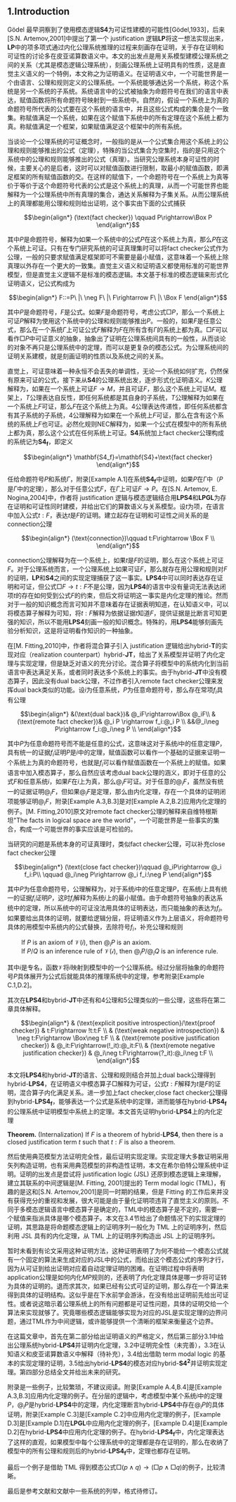 <!-- 联结词强度：$(),:,\neg,@_i,\land,\lor,\rightarrow$ -->
<!-- $F,M$是公式，$P$是命题符号

一方面我觉得内容有些多，需要提前大致浏览一下，另一方面，我觉得可读性还可以
打*号的地方是我觉得不准确的地方，用**记录自己的意见
为了证明的方便，将$c\cdot d$简写为$cd$
删除我们，但是，了，可是，然而，不然、能够等等这类可能含有某种直觉的复杂的表达，用直接的陈述句表达
将我们改为本文

存在的问题，模型是唯一的吗，因为可能模态算子的扩充性 -->

## 1.Introduction

Gödel 最早洞察到了使用模态逻辑$\mathbf{S4}$为可证性建模的可能性[Gödel,1933]，后来[S.N. Artemov,2001]中提出了第一个 justification 逻辑$\mathbf{LP}$将这一想法实现出来，$\mathbf{LP}$中的项多项式通过内化公理系统推理的过程来刻画存在证明，关于存在证明和可证性的讨论多在皮亚诺算数语义中。本文的出发点是用关系模型建模公理系统之间的关系（尤其是模态逻辑公理系统），刻画公理系统上证明具有的性质，这是直觉主义语义的一个特例，本文称之为证明语义。在证明语义中，一个可能世界是一个由语言、公理和规则定义的公理系统。一个系统能够通达另一个系统，称这个系统是另一个系统的子系统。系统语言中的公式被抽象为命题符号在我们的语言中表达，赋值函数将所有命题符号映射到一些系统中。自然的，假设一个系统上为真的命题符号所代表的公式要在这个系统的语言中，并且这些公式构成的集合是个一致集。称赋值满足一个系统，如果在这个赋值下系统中的所有定理在这个系统上都为真。称赋值满足一个框架，如果赋值满足这个框架中的所有系统。

当谈论一个公理系统的可证概念时，一般指的是从一个公式集合用这个系统上的公理和规则能够推出的公式（定理），特殊的当公式集合为空集时，指的是只用这个系统中的公理和规则能够推出的公式（真理）。当研究公理系统本身可证性的时候，主要关心的是后者，这时可以对赋值函数进行限制，取最小的赋值函数，即满足框架的所有赋值函数的交。在这样的赋值下，一个命题符号在一个系统上为真等价于等价于这个命题符号代表的公式是这个系统上的真理，从而一个可能世界也能解释为一个公理系统中所有真理的集合，通达关系解释为子集关系。从而公理系统上的真理都能用公理和规则给出证明，这个事实由下面的公式捕获

$$\begin{align*}
    (\text{fact checker})  \qquad  P\rightarrow\Box P
\end{align*}$$

其中$P$是命题符号，解释为如果一个系统中的公式$P$在这个系统上为真，那么$P$在这个系统上可证。只有在专门研究系统的可证真理集时可以将$\text{fact checker}$公式作为公理，一般的只要求赋值满足框架即可不需要是最小赋值，这意味着一个系统上除真理以外存在一个更大的一致集。直觉主义语义和证明语义都使用标准的可能世界模型，但是直觉主义逻辑不是标准的模态逻辑。本文基于标准的模态逻辑来形式化证明语义，记公式构成为<!-- 为什么我们要基于标准的模态逻辑来形式化证明语义 -->

$$\begin{align*}
    F::=P\ |\ \neg F\ |\ F\rightarrow F\ |\ \Box F
\end{align*}$$

其中$P$是命题符号，$F$是公式。如果$F$是命题符号，考虑公式$\Box P$，那么一个系统上可证$P$解释为使用这个系统中的公理和规则能够推出$P$。一般的，如果$F$是任意公式，那么在一个系统$\Gamma$上可证公式$F$解释为$F$在所有含有$\Gamma$的系统上都为真。$\Box F$可以看作$\Box P$中可证意义的抽象，抽象出了证明在公理系统间具有的一般性，从而谈论的对象不再只是公理系统中的定理，而可以是更复杂的模态公式。为公理系统间的证明关系建模，就是刻画证明的性质以及系统之间的关系。

<!-- 公式表达的是什么。由于模型上的满足关系是递归定义的，对模态公式的解释最终归结到命题符号，所以模态公式表达的是定理的可证性以及其逻辑组合。对定理可证性的可证以及逻辑组合讨论，模态嵌套被解释为切换公理系统，定理在不同系统上的可证性，表达的是切换世界后定理的可证性。
使用定理和事实区分为真的命题符号和公式。和维特根斯坦事实用法不一样 -->

直觉上，可证意味着一种永恒不会丢失的单调性，无论一个系统如何扩充，仍然保有原来可证的公式，接下来从$\mathbf{S4}$的公理系统出发，逐步形式化证明语义。$K$公理解释为，如果在一个系统上可证$F\rightarrow M$，并且可证$F$，那么这个系统上可证$M$。框架上，$T$公理表达自反性，即任何系统都是其自身的子系统，$T$公理解释为如果在一个系统上$F$可证，那么$F$在这个系统上为真。$4$公理表达传递性，即任何系统都含有其子系统的子系统，$4$公理解释为如果在一个系统上$F$可证，那么在含有这个系统的系统上$F$也可证。必然化规则$\text{NEC}$解释为，如果一个公式在模型中的所有系统上都为真，那么这个公式在任何系统上可证。$\mathbf{S4}$系统加上$\text{fact checker}$公理构成的系统记为$\mathbf{S4_f}$，即定义

$$\begin{align*}
    \mathbf{S4_f}=\mathbf{S4}+\text{fact checker}
\end{align*}$$

任给命题符号$P$和系统$\Gamma$，附录[Example A.1]在系统$\mathbf{S4_f}$中证明，如果$P$在$\Gamma$中（$P$是$\Gamma$中的定理），那么对于任意公式$F$，在$\Gamma$上可证$F\rightarrow P$。在[S.N. Artemov, E. Nogina,2004]中，作者将 justification 逻辑与模态逻辑结合用$\mathbf{LPS4}$和$\mathbf{LPGL}$为存在证明和可证性同时建模，并给出它们的算数语义与关系模型。设$t$为项，在语言中加入公式$t:F$，表达$t$是$F$的证明。建立起存在证明和可证性之间关系的是$\text{connection}$公理
<!-- 模型$\mathcal{M}$中系统$\Gamma$上满足关系$\mathcal{M},\Gamma\vDash t:F$成立，如果所有含有$\Gamma$的系统上$F$为真并且。 -->

$$\begin{align*}
    (\text{connection})\qquad t:F\rightarrow \Box F \\
\end{align*}$$

$\text{connection}$公理解释为在一个系统上，如果$t$是$F$的证明，那么在这个系统上可证$F$。对于公理系统而言，一个公理系统上如果可证$F$，那么就存在用公理和规则对$F$的证明，$\mathbf{LP}$和$\mathbf{S4}$之间的实现定理捕获了这一事实。$\mathbf{LPS4}$中可以同时表达存在证明和可证，但公式$\Box F\rightarrow t:F$不是公理，因为$\mathbf{LPS4}$的语言中没有量词无法表达闭项$t$的存在如何受到公式$F$的约束，但后文将证明这一事实是内化定理的推论。然而对于一般的知识概念而言可知并不意味着存在证据表明知道，在认知语义中，可以将模态算子解释为可知，将$t:F$解释为依据证据$t$知道$F$，提供证据是比断言可知更强的知识，所以不能用$\mathbf{LPS4}$刻画一般的知识概念。特殊的，用$\mathbf{LPS4}$能够刻画先验分析知识，这是将证明看作知识的一种抽象。
<!-- 在认知语义中，本文将模态算子解释为可知性，即$\Box F$解释为$F$可知，将$t:F$解释为依据证据$t$知道$F$，可知并不意味着知道，知道的前提是可知。在[S.N. Artemov, 2006]中，作者将$\mathbf{LPS4}$推广为多主体系统$\mathbf{S4_nLP}$，在认知语义中由项多项式定义$J$算子，和公共知识算子$C$满足相同的不动点公式，但是前者要比后者强。本文在多主体系统中将模态算子解释为信念算子$B$，建模由公开宣告证据而使公共知识发生变化进而引发的个体信念修正。$[^*$还没有仔细考虑$^*]$ -->

在[M. Fitting,2010]中，作者将混合算子引入 justification 逻辑给出$\text{hybrid-}\mathbf{T}$的实现对应（realization counterpart）$\text{hybrid-}\mathbf{JT}$，给出了关系模型并证明了内化定理与实现定理，但是缺乏对语义的充分讨论。混合算子将模型中的系统内化到当前语言中表达满足关系，或者同时表达多个系统上的事实。由于$\text{hybrid-}\mathbf{JT}$中没有模态算子，因此没有$\text{dual back}$公理，不过作者引入$\text{remote fact checker}$公理来发挥$\text{dual back}$类似的功能。设$i$为任意系统，$P$为任意命题符号，那么存在常项$f_i$具有公理

$$\begin{align*}
    &(\text{dual back})& @_iF\rightarrow\Box @_iF\\
    &(\text{remote fact checker})& @_i P \rightarrow f_i:@_i P \\
    &&@_i\neg P\rightarrow f_i:@_i\neg P \\
\end{align*}$$

其中$P$为任意命题符号而不能是任意的公式，这意味这对于系统$i$中的任意定理$P$，具有统一的证据$f_i$证明$P$是$i$中的定理，赋值函数可以看作一个基础的证据来证明一个系统上为真的命题符号，也就是$f_i$可以看作赋值函数在一个系统上的赋值。如果语言中加入模态算子，那么自然应该考虑$\text{dual back}$公理的涵义，即对于任意的公式$F$和任意系统$i$，如果$F$在$i$上为真，那么$@_iF$可证。对于任意的$@_iF$，虽然没有统一的证据证明$@_iF$，但如果$@_iF$是定理，那么由内化定理，存在一个具体的证明闭项能够证明$@_iF$，附录[Example A.3,B.3]是对[Example A.2,B.2]应用内化定理的例子。[M. Fitting,2010]原文对$\text{remote fact checker}$公理的解释来自维特根斯坦"The facts in logical space are the world"，一个可能世界是一些事实的集合，构成一个可能世界的事实应该是可检验的。 
<!-- 如果公式$F$在系统$i$上为真，虽然没有统一的证据证明$F$在$i$上为真，但是内化定理表明如果$@_iF$是定理，那么存在闭项$t$使得$t:@_iF$是定理。由混合算子的定义，如果$F$在$i$上为真那么。这就是$\text{dual back}$所表达的，所以$\text{remote fact checker}$公理可以视作$\text{dual back}$公理的命题实现，这个定理将存在证明和可证之间的关系通过内化定理细致的揭示出来了。 -->
<!-- 在分层逻辑中，证明$f_i$是可以进一步分析的。分层后赋值如何处理，还需要最小赋值吗。 -->

当研究的问题是系统本身的可证真理时，类似$\text{fact checker}$公理，可以补充$\text{close fact checker}$公理

$$\begin{align*}
    (\text{close fact checker})\qquad @_iP\rightarrow @_i f_i:P\\
    \qquad @_i\neg P\rightarrow @_i f_i:\neg P
\end{align*}$$

其中$P$为任意命题符号，公理解释为，对于系统$i$中的任意定理$P$，在系统$i$上具有统一的证据$f_i$证明$P$，这时$f_i$解释为系统$i$上的最小赋值。由于命题符号抽象的表达系统中的定理，所以系统中的可证没法用具体的证明表达，而只能抽象的表达为$f_i$。如果要给出具体的证明，就要给逻辑分层，将证明语义作为上层语义，将命题符号具体的用模型中系统内的公式替换，去除符号$f_i$，补充公理和规则

$\qquad$If $P$ is an axiom of $\mathcal{V}(i)$, then $@_iP$ is an axiom.<br>
$\qquad$If $P/Q$ is an inference rule of $\mathcal{V(i)}$, then $@_iP/@_iQ$ is an inference rule.

其中$i$是专名，函数$\mathcal{V}$将$i$映射到模型中的一个公理系统。经过分层将抽象的命题符号$P$具体展开为公式后就能具体的推理系统中的定理，参考附录[Example C.1,D.2]。
<!-- 将证明语义作为上层语义还能够表达系统上证明具有的一些性质的，比如附录[Example C.2]在$\text{hybrid-}\mathbf{S4}$上用公理系统证明$\mathbf{LP}$的导出引理的简化版。分层后的逻辑系统仍然具有内化定理。 -->

其次在$\mathbf{LPS4}$和$\text{bybrid-}\mathbf{JT}$中还有和$4$公理和$5$公理类似的一些公理，这些将在第二章具体解释。

$$\begin{align*}
    & (\text{explicit positive introspection}/\text{proof checker}) & t:F\rightarrow !t:t:F \\
    & (\text{weak negative introspection}) & \neg t:F\rightarrow \Box\neg t:F \\
    & (\text{remote positive justification checker}) & @_it:F\rightarrow(!_it):@_it:F\\
    & (\text{remote negative justification checker}) & @_i\neg t:F\rightarrow(?_it):@_i\neg t:F \\ 
\end{align*}$$

本文将$\mathbf{LPS4}$和$\text{hybrid-}\mathbf{JT}$的语言、公理和规则结合并加上$\text{dual back}$公理得到$\text{hybrid-}\mathbf{LPS4}$，在证明语义中模态算子$\Box$解释为可证，公式$t:F$解释为$t$是$F$的证明，混合算子内化满足关系。进一步加上$\text{fact checker}$,$\text{close fact checker}$公理得到$\text{hybrid-}\mathbf{LPS4_f}$，能够表达一个公式是系统中的定理，进而能够在$\text{hybrid-}\mathbf{LPS4_f}$的公理系统中证明模型中系统上的定理。本文首先证明$\text{hybrid-}\mathbf{LPS4}$上的内化定理

**Theorem.** (Internalization) If $F$ is a theorem of $\text{hybrid-}\mathbf{LPS4}$, then there is a closed justification term $t$ such that $t:F$ is also a theorem.

然后使用典范模型方法证明完全性，最后证明实现定理。实现定理大多数证明采用矢列构造证明，也有采用典范模型的非构造性证明，本文在希尔伯特公理系统中证明。证明的出发点是尝试将 justification logic (JSL) 还原到模态逻辑上来理解，建立其联系的中间逻辑是[M. Fitting, 2001]提出的 Term modal logic (TML)，有趣的是这和[S.N. Artemov,2001]是同一时期的结果，但是 Fitting 的工作后来并没有获得充分的重视和发展，很大可能是由于量化证明项违背了直觉主义的原则。不同于多模态逻辑语言中模态算子是确定的，TML中的模态算子是不定的，需要一个赋值来指派具体是哪个模态算子。本文在3.4节给出了命题情况下的实现定理的证明，其思路是将命题模态逻辑上的证明序列一般化为 TML 上的证明序列，然后利用 JSL 具有的内化定理，从 TML 上的证明序列构造出 JSL 上的证明序列。

暂时未看到有论文采用这种证明方法，这种证明表明了为何不能给一个模态公式就有一个固定的算法来生成对应的JSL中的公式，而给出这个模态公式的序列才行，因为从可证到给出证明对应着自动定理证明的困难。在证明过程中将表明$\text{application}$公理是如何内化$MP$规则的，还表明了内化定理具体是哪一步将可证转为具体的证明的。退而求其次，如果已经有公式可证的证明，那么存在一个算法来得到具体的证明结构。这似乎是在下水前学会游泳，在没有给出证明前先给出可证性。或者说这暗示着公理系统上的所有问题都是可证性问题，具体的证明交给一个算法来实现就够了。究竟哪些模态逻辑能够实现为对应的JSL是实现定理的边界问题，通过TML作为中间逻辑，或许能够提供一个清晰的框架来衡量这个边界。

<!-- **Theorem.** (Realization) -->

在这篇文章中，首先在第二部分给出证明语义的严格定义，然后第三部分3.1中给出公理系统$\text{hybrid-}\mathbf{LPS4}$并证明内化定理，3.2中证明完全性（未完善），3.3在认知语义和皮亚诺算数语义中解释（待补充），3.4给出借助 term modal logic 的基本的实现定理的证明，3.5给出$\text{hybrid-}\mathbf{LPS4}$的模态对应$\text{hybrid-}\mathbf{S4^2}$并证明实现定理。第四部分总结全文并给出未来的研究。

<!-- 多维度证明项的逻辑。多维jsl，jsl和模态逻辑的混合，尝试构建更一般的性质 -->


附录是一些例子，比较繁琐，不建议阅读。附录[Example A.4,B.4]是[Example A.3,B.3]应用内化定理的例子。在分层的逻辑中，考虑模型中某个系统$i$中的定理$P$，$@_iP$是$\text{hybrid-}\mathbf{LPS4}$中的定理，内化定理断言$\text{hybrid-}\mathbf{LPS4}$中存在$@_iP$的具体证明，附录[Example C.3]是[Example C.2]中应用内化定理的例子，[Example D.3]是[Example D.1]在$\mathbf{LPGL}$中应用内化定理的例子，[Example D.4]是[Example D.2]在$\text{hybrid-}\mathbf{LPS4}$中应用内化定理的例子。在$\text{hybrid-}\mathbf{LPS4_f}$中，内化定理表达了这样的直观，如果模型中每个公理系统中的定理都是存在证明的，那么在收纳了模型中的所有公理和规则后的$\text{hybrid-}\mathbf{LPS4_f}$中，定理也都存在证明。

最后一个例子是借助 TML 得到模态公式$\Box (p\land q)\rightarrow(\Box p\land \Box q)$的例子，比较清晰。

最后是参考文献和文献中一些系统的列举，格式待修订。